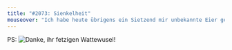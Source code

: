 ```yaml
---
title: "#2073: Sienkelheit"
mouseover: "Ich habe heute übrigens ein Sietzend mir unbekannte Eier gekauft."
---
```


PS:
<img src="http://www.fonflatter.de/bilder/danke.png" alt="Danke, ihr fetzigen Wattewusel!" />

